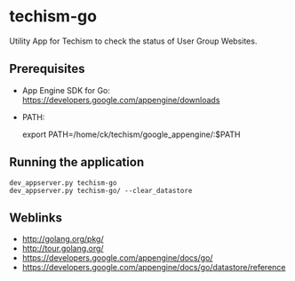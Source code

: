 techism-go
==========

Utility App for Techism to check the status of User Group Websites.

Prerequisites
-------------
* App Engine SDK for Go: https://developers.google.com/appengine/downloads
* PATH:

    export PATH=/home/ck/techism/google_appengine/:$PATH


Running the application
-----------------------

    dev_appserver.py techism-go
    dev_appserver.py techism-go/ --clear_datastore



Weblinks
--------
* http://golang.org/pkg/
* http://tour.golang.org/
* https://developers.google.com/appengine/docs/go/
* https://developers.google.com/appengine/docs/go/datastore/reference
